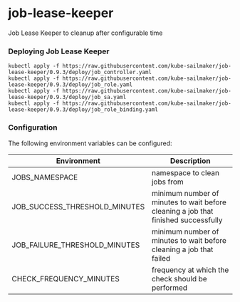 # job-lease-keeper
Job Lease Keeper to cleanup after configurable time



### Deploying Job Lease Keeper

```
kubectl apply -f https://raw.githubusercontent.com/kube-sailmaker/job-lease-keeper/0.9.3/deploy/job_controller.yaml
kubectl apply -f https://raw.githubusercontent.com/kube-sailmaker/job-lease-keeper/0.9.3/deploy/job_role.yaml
kubectl apply -f https://raw.githubusercontent.com/kube-sailmaker/job-lease-keeper/0.9.3/deploy/job_sa.yaml
kubectl apply -f https://raw.githubusercontent.com/kube-sailmaker/job-lease-keeper/0.9.3/deploy/job_role_binding.yaml
```

### Configuration

The following environment variables can be configured:

|Environment|Description|
|-----------|-----------|
|JOBS_NAMESPACE |namespace to clean jobs from|
|JOB_SUCCESS_THRESHOLD_MINUTES|minimum number of minutes to wait before cleaning a job that finished successfully |
|JOB_FAILURE_THRESHOLD_MINUTES|minimum number of minutes to wait before cleaning a job that failed |
|CHECK_FREQUENCY_MINUTES |frequency at which the check should be performed |



